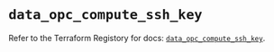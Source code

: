 # `data_opc_compute_ssh_key`

Refer to the Terraform Registory for docs: [`data_opc_compute_ssh_key`](https://www.terraform.io/docs/providers/opc/d/compute_ssh_key).
